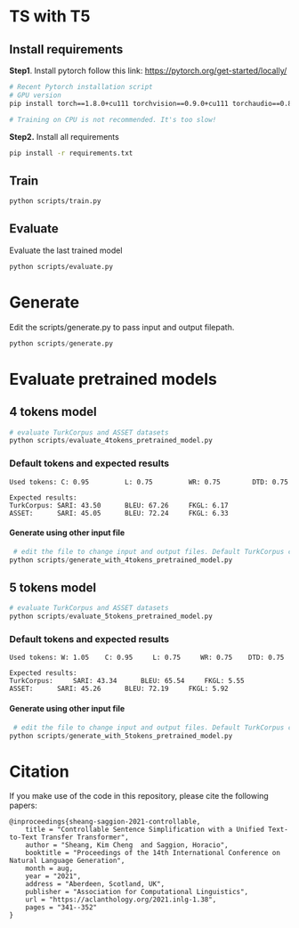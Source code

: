 # TS with T5

## Install requirements

**Step1**. Install pytorch follow this link: https://pytorch.org/get-started/locally/

```bash
# Recent Pytorch installation script
# GPU version
pip install torch==1.8.0+cu111 torchvision==0.9.0+cu111 torchaudio==0.8.0 -f https://download.pytorch.org/whl/torch_stable.html

# Training on CPU is not recommended. It's too slow!
```

**Step2.** Install all requirements

```bash
pip install -r requirements.txt
```

## Train

```bash
python scripts/train.py
```

## Evaluate

Evaluate the last trained model

```bash
python scripts/evaluate.py

```

# Generate

Edit the scripts/generate.py to pass input and output filepath.

```python
python scripts/generate.py
```

# Evaluate pretrained models

## 4 tokens model

```python
# evaluate TurkCorpus and ASSET datasets
python scripts/evaluate_4tokens_pretrained_model.py
```

### Default tokens and expected results

```
Used tokens: C: 0.95         L: 0.75         WR: 0.75        DTD: 0.75     

Expected results: 
TurkCorpus: SARI: 43.50      BLEU: 67.26     FKGL: 6.17
ASSET: 		SARI: 45.05      BLEU: 72.24     FKGL: 6.33
```

#### Generate using other input file

```python
 # edit the file to change input and output files. Default TurkCorpus complex is used as an example.
python scripts/generate_with_4tokens_pretrained_model.py
```

## 5 tokens model

```python
# evaluate TurkCorpus and ASSET datasets
python scripts/evaluate_5tokens_pretrained_model.py
```

### Default tokens and expected results

```
Used tokens: W: 1.05 	C: 0.95 	L: 0.75 	WR: 0.75 	DTD: 0.75

Expected results: 
TurkCorpus: 	SARI: 43.34 	 BLEU: 65.54 	 FKGL: 5.55 
ASSET: 		SARI: 45.26 	 BLEU: 72.19 	 FKGL: 5.92 
```

#### Generate using other input file

```python
 # edit the file to change input and output files. Default TurkCorpus complex is used as an example.
python scripts/generate_with_5tokens_pretrained_model.py
```

# Citation

If you make use of the code in this repository, please cite the following papers:

```
@inproceedings{sheang-saggion-2021-controllable,
    title = "Controllable Sentence Simplification with a Unified Text-to-Text Transfer Transformer",
    author = "Sheang, Kim Cheng  and Saggion, Horacio",
    booktitle = "Proceedings of the 14th International Conference on Natural Language Generation",
    month = aug,
    year = "2021",
    address = "Aberdeen, Scotland, UK",
    publisher = "Association for Computational Linguistics",
    url = "https://aclanthology.org/2021.inlg-1.38",
    pages = "341--352"
}
```
